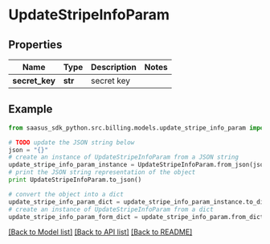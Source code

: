# UpdateStripeInfoParam


## Properties

Name | Type | Description | Notes
------------ | ------------- | ------------- | -------------
**secret_key** | **str** | secret key | 

## Example

```python
from saasus_sdk_python.src.billing.models.update_stripe_info_param import UpdateStripeInfoParam

# TODO update the JSON string below
json = "{}"
# create an instance of UpdateStripeInfoParam from a JSON string
update_stripe_info_param_instance = UpdateStripeInfoParam.from_json(json)
# print the JSON string representation of the object
print UpdateStripeInfoParam.to_json()

# convert the object into a dict
update_stripe_info_param_dict = update_stripe_info_param_instance.to_dict()
# create an instance of UpdateStripeInfoParam from a dict
update_stripe_info_param_form_dict = update_stripe_info_param.from_dict(update_stripe_info_param_dict)
```
[[Back to Model list]](../README.md#documentation-for-models) [[Back to API list]](../README.md#documentation-for-api-endpoints) [[Back to README]](../README.md)


